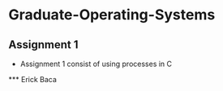 # Graduate-Operating-Systems

## Assignment 1
* Assignment 1 consist of using processes in C


*** Erick Baca
